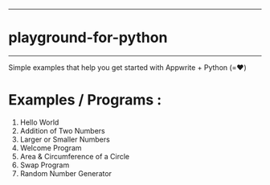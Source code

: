 ***********************
# playground-for-python
***********************
Simple examples that help you get started with Appwrite + Python (=❤️)

# Examples / Programs :
1. Hello World
2. Addition of Two Numbers
3. Larger or Smaller Numbers
4. Welcome Program
5. Area & Circumference of a Circle
6. Swap Program
7. Random Number Generator
